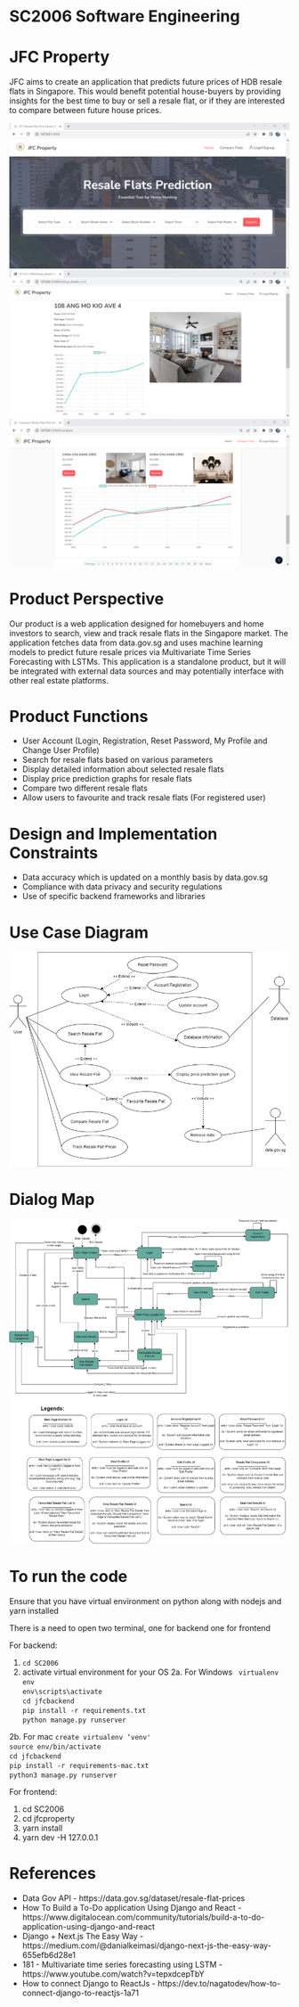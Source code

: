 # SC2006 Software Engineering
# JFC Property
JFC aims to create an application that predicts future prices of HDB resale flats in Singapore. This would benefit potential house-buyers by providing insights for the best time to buy or sell a resale flat, or if they are interested to compare between future house prices.

<img src="img/main.png" alt="JFC Property Website">
<img src="img/listingdetails.png" alt="Resale Flat Details">
<img src="img/compare.png" alt="Compare Resale Flat">


# Product Perspective
Our product is a web application designed for homebuyers and home investors to search, view and track resale flats in the Singapore market. The application fetches data from data.gov.sg and uses machine learning models to predict future resale prices via Multivariate Time Series Forecasting with LSTMs. This application is a standalone product, but it will be integrated with external data sources and may potentially interface with other real estate platforms.

# Product Functions
<ul>
  <li>User Account (Login, Registration, Reset Password, My Profile and Change User Profile)</li>
  <li>Search for resale flats based on various parameters</li>
  <li>Display detailed information about selected resale flats</li>
  <li>Display price prediction graphs for resale flats</li>
  <li>Compare two different resale flats</li>
  <li>Allow users to favourite and track resale flats (For registered user)</li>
</ul>  

# Design and Implementation Constraints
<ul>
  <li>Data accuracy which is updated on a monthly basis by data.gov.sg</li>
  <li>Compliance with data privacy and security regulations</li>
  <li>Use of specific backend frameworks and libraries</li>
</ul>  

# Use Case Diagram
<img src="img/usecase.png" alt="Use Case Diagram">

# Dialog Map
<img src="img/dialogmap.png" alt="Dialog Map">

# To run the code
Ensure that you have virtual environment on python along with nodejs and yarn installed

There is a need to open two terminal, one for backend one for frontend

For backend:
1. `cd SC2006 `
2. activate virtual environment for your OS 
2a. For Windows
` virtualenv env`<br />
` env\scripts\activate ` <br />
`cd jfcbackend` <br />
`pip install -r requirements.txt` <br />
`python manage.py runserver` <br />

2b. For mac
`create virtualenv ‘venv'` <br />
`source env/bin/activate` <br />
`cd jfcbackend` <br />
`pip install -r requirements-mac.txt` <br />
`python3 manage.py runserver ` <br />

For frontend:
1. cd SC2006
2. cd jfcproperty
3. yarn install
4. yarn dev -H 127.0.0.1

# References
<ul>
  <li>Data Gov API - https://data.gov.sg/dataset/resale-flat-prices</li>
  <li>How To Build a To-Do application Using Django and React - https://www.digitalocean.com/community/tutorials/build-a-to-do-application-using-django-and-react</li>
 <li>Django + Next.js The Easy Way - https://medium.com/@danialkeimasi/django-next-js-the-easy-way-655efb6d28e1</li>
 <li>181 - Multivariate time series forecasting using LSTM - https://www.youtube.com/watch?v=tepxdcepTbY</li>
 <li>How to connect Django to ReactJs - https://dev.to/nagatodev/how-to-connect-django-to-reactjs-1a71</li>
</ul>
